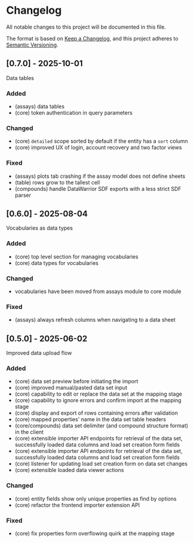 # Changelog

All notable changes to this project will be documented in this file.

The format is based on [Keep a Changelog](https://keepachangelog.com/en/1.1.0/),
and this project adheres to [Semantic Versioning](https://semver.org/spec/v2.0.0.html).

## [0.7.0] - 2025-10-01

Data tables

### Added
- (assays) data tables
- (core) token authentication in query parameters

### Changed
- (core) `detailed` scope sorted by default if the entity has a `sort` column
- (core) improved UX of login, account recovery and two factor views

### Fixed
- (assays) plots tab crashing if the assay model does not define sheets
- (table) rows grow to the tallest cell
- (compounds) handle DataWarrior SDF exports with a less strict SDF parser


## [0.6.0] - 2025-08-04

Vocabularies as data types

### Added
- (core) top level section for managing vocabularies
- (core) data types for vocabularies

### Changed
- vocabularies have been moved from assays module to core module

### Fixed
- (assays) always refresh columns when navigating to a data sheet

## [0.5.0] - 2025-06-02

Improved data upload flow

### Added
- (core) data set preview before initiating the import
- (core) improved manual/pasted data set input
- (core) capability to edit or replace the data set at the mapping stage
- (core) capability to ignore errors and confirm import at the mapping stage
- (core) display and export of rows containing errors after validation
- (core) mapped properties' name in the data set table headers
- (core/compounds) data set delimiter (and compound structure format) in the
client
- (core) extensible importer API endpoints for retrieval of the data set,
successfully loaded data columns and load set creation form fields
- (core) extensible importer API endpoints for retrieval of the data set,
successfully loaded data columns and load set creation form fields
- (core) listener for updating load set creation form on data set changes
- (core) extensible loaded data viewer actions

### Changed
- (core) entity fields show only unique properties as find by options
- (core) refactor the frontend importer extension API

### Fixed
- (core) fix properties form overflowing quirk at the mapping stage

